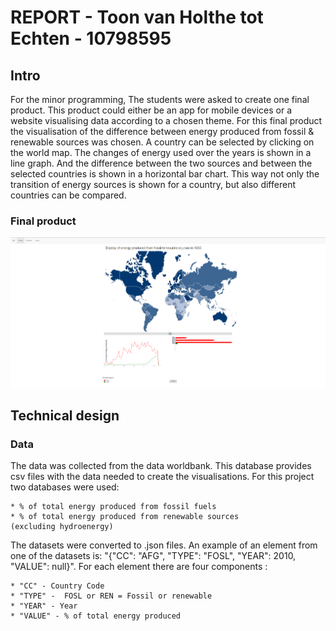 # REPORT - Toon van Holthe tot Echten - 10798595

## Intro

For the minor programming, The students were asked to create one final product.
This product could either be an app for mobile devices or a website visualising
data according to a chosen theme. For this final product the visualisation of
the difference between energy produced from fossil & renewable sources was
chosen. A country can be selected by clicking on the world map. The changes
of energy used over the years is shown in a line graph. And the difference
between the two sources and between the selected countries is shown in a
horizontal bar chart. This way not only the transition of energy sources is
shown for a country, but also different countries can be compared.

### Final product
![alt text](https://github.com/TVHTE/Final_Project/blob/master/doc/final_product.png)

## Technical design

### Data

The data was collected from the data worldbank. This database provides csv files
with the data needed to create the visualisations. For this project two
databases were used:

    * % of total energy produced from fossil fuels
    * % of total energy produced from renewable sources
    (excluding hydroenergy)

The datasets were converted to .json files. An example of an element from one
of the datasets is: "{"CC": "AFG", "TYPE": "FOSL", "YEAR": 2010, "VALUE": null}".
For each element there are four components :

    * "CC" - Country Code
    * "TYPE" -  FOSL or REN = Fossil or renewable
    * "YEAR" - Year
    * "VALUE" - % of total energy produced
